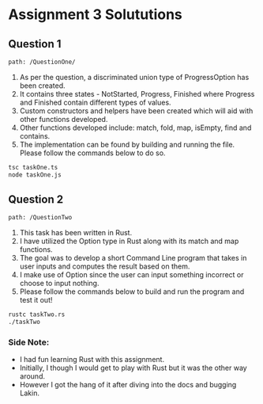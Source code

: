 # Assignment 3 Solututions

## Question 1

```bash
path: /QuestionOne/
```

1. As per the question, a discriminated union type of ProgressOption has been created.
2. It contains three states - NotStarted, Progress, Finished where Progress and Finished contain different types of values.
3. Custom constructors and helpers have been created which will aid with other functions developed.
4. Other functions developed include: match, fold, map, isEmpty, find and contains.
5. The implementation can be found by building and running the file. Please follow the commands below to do so.

```bash
tsc taskOne.ts
node taskOne.js
```

## Question 2

```bash
path: /QuestionTwo
```

1. This task has been written in Rust.
2. I have utilized the Option type in Rust along with its match and map functions.
3. The goal was to develop a short Command Line program that takes in user inputs and computes the result based on them.
4. I make use of Option since the user can input something incorrect or choose to input nothing.
5. Please follow the commands below to build and run the program and test it out!

```bash
rustc taskTwo.rs
./taskTwo
```
### Side Note:
* I had fun learning Rust with this assignment.
* Initially, I though I would get to play with Rust but it was the other way around.
* However I got the hang of it after diving into the docs and bugging Lakin.
